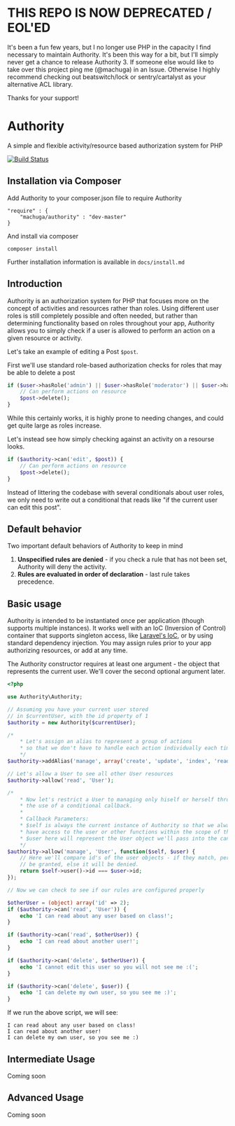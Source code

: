 # THIS REPO IS NOW DEPRECATED / EOL'ED
It's been a fun few years, but I no longer use PHP in the capacity I find necessary to maintain Authority.  It's been this way for a bit, but I'll simply never get a chance to release Authority 3.  If someone else would like to take over this project ping me (@machuga) in an Issue.  Otherwise I highly recommend checking out beatswitch/lock or sentry/cartalyst as your alternative ACL library.

Thanks for your support!

# Authority

A simple and flexible activity/resource based authorization system for PHP

[![Build Status](https://travis-ci.org/machuga/authority.png?branch=develop)](https://travis-ci.org/machuga/authority)


## Installation via Composer

Add Authority to your composer.json file to require Authority

```
"require" : {
    "machuga/authority" : "dev-master"
} 
```

And install via composer

`composer install`

Further installation information is available in `docs/install.md`

## Introduction

Authority is an authorization system for PHP that focuses more on the concept of activities and resources rather than roles.  Using different user roles is still completely possible and often needed, but rather than determining functionality based on roles throughout your app, Authority allows you to simply check if a user is allowed to perform an action on a given resource or activity.

Let's take an example of editing a Post `$post`.

First we'll use standard role-based authorization checks for roles that may be able to delete a post

```php
if ($user->hasRole('admin') || $user->hasRole('moderator') || $user->hasRole('editor')) {
    // Can perform actions on resource
    $post->delete();   
}
```
While this certainly works, it is highly prone to needing changes, and could get quite large as roles increase.

Let's instead see how simply checking against an activity on a resourse looks.

```php
if ($authority->can('edit', $post)) {
    // Can perform actions on resource
    $post->delete();
}
```

Instead of littering the codebase with several conditionals about user roles, we only need
to write out a conditional that reads like "if the current user can edit this post". 

## Default behavior

Two important default behaviors of Authority to keep in mind

1. **Unspecified rules are denied** - if you check a rule that has not been set, Authority will deny the activity.
2. **Rules are evaluated in order of declaration** - last rule takes precedence.

## Basic usage

Authority is intended to be instantiated once per application (though supports multiple instances).  It works well with an IoC (Inversion of Control) container that supports singleton access, like [Laravel's IoC](https://github.com/illuminate/container), or by using standard dependency injection.  You may assign rules prior to your app authorizing resources, or add at any time.  

The Authority constructor requires at least one argument - the object that represents the current user.  We'll cover the second optional argument later.

```php    
<?php

use Authority\Authority;

// Assuming you have your current user stored
// in $currentUser, with the id property of 1
$authority = new Authority($currentUser);

/*
    * Let's assign an alias to represent a group of actions
    * so that we don't have to handle each action individually each time
    */
$authority->addAlias('manage', array('create', 'update', 'index', 'read', 'delete'));

// Let's allow a User to see all other User resources
$authority->allow('read', 'User');

/*
    * Now let's restrict a User to managing only hiself or herself through
    * the use of a conditional callback.
    *
    * Callback Parameters:
    * $self is always the current instance of Authority so that we always
    * have access to the user or other functions within the scope of the callback.
    * $user here will represent the User object we'll pass into the can() method later
    */
$authority->allow('manage', 'User', function($self, $user) {
    // Here we'll compare id's of the user objects - if they match, permission will
    // be granted, else it will be denied.
    return $self->user()->id === $user->id;
});

// Now we can check to see if our rules are configured properly

$otherUser = (object) array('id' => 2);
if ($authority->can('read', 'User')) {
    echo 'I can read about any user based on class!';
}

if ($authority->can('read', $otherUser)) {
    echo 'I can read about another user!';
}

if ($authority->can('delete', $otherUser)) {
    echo 'I cannot edit this user so you will not see me :(';
}

if ($authority->can('delete', $user)) {
    echo 'I can delete my own user, so you see me :)';
}
```

If we run the above script, we will see:

    I can read about any user based on class!
    I can read about another user!
    I can delete my own user, so you see me :)
    

## Intermediate Usage

Coming soon

## Advanced Usage

Coming soon
